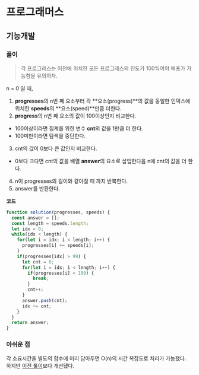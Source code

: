 # 프로그래머스

## 기능개발

### 풀이

> 각 프로그레스는 이전에 위치한 모든 프로그레스의 진도가 100%여야 배포가 가능함을 유의하자.

n = 0 일 때,
1. **progresses**의 n번 째 요소부터 각 **요소(progress)**의 값을 동일한 인덱스에 위치한 **speeds**의 **요소(speed)**만큼 더한다.
2. **progress**의 n번 째 요소의 값이 100이상인지 비교한다.
  - 100이상이라면 집계를 위한 변수 **cnt**의 값을 1만큼 더 한다.
  - 100미만이라면 탐색을 중단한다.
3. cnt의 값이 0보다 큰 값인지 비교한다.
  - 0보다 크다면 cnt의 값을 배열 **answer**의 요소로 삽입한다음 n에 cnt의 값을 더 한다.
4. n이 progresses의 길이와 같아질 때 까지 반복한다.
5. answer를 반환한다.

**코드**

```javascript
function solution(progresses, speeds) {
  const answer = [];
  const length = speeds.length;
  let idx = 0;
  while(idx < length) {
    for(let i = idx; i < length; i++) {
      progresses[i] += speeds[i];
    }
    if(progresses[idx] > 99) {
      let cnt = 0;
      for(let i = idx; i < length; i++) {
        if(progresses[i] < 100) {
          break;
        }
        cnt++;
      }
      answer.push(cnt);
      idx += cnt;
    }
  }
  return answer;
}
```

### 아쉬운 점

각 소요시간을 별도의 함수에 미리 담아두면 O(n)의 시간 복잡도로 처리가 가능했다.  
하지만 [이전 풀이](https://github.com/kowoohyuk/unused-algorithm/blob/master/2019-12-22-algorithm-a045.md)보다 개선됐다.